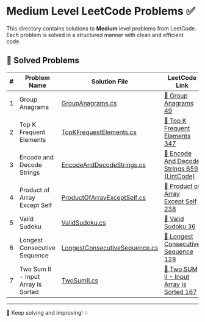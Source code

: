 # Medium Level LeetCode Problems ✅

This directory contains solutions to **Medium** level problems from LeetCode. Each problem is solved in a structured manner with clean and efficient code.

## 📌 Solved Problems

| # | Problem Name | Solution File | LeetCode Link |
|---|-------------|--------------|---------------|
| 1 | Group Anagrams | [GroupAnagrams.cs](GroupAnagrams.cs) | [🔗 Group Anagrams 49](https://leetcode.com/problems/group-anagrams/) |
| 2 | Top K Frequent Elements | [TopKFrequestElements.cs](TopKFrequentElements.cs) | [🔗 Top K Frequent Elements 347](https://leetcode.com/problems/top-k-frequent-elements/) |
| 3 | Encode and Decode Strings | [EncodeAndDecodeStrings.cs](EncodeAndDecodeStrings.cs) | [🔗 Encode And Decode Strings 659 (LintCode)](https://www.lintcode.com/problem/659/) |
| 4 | Product of Array Except Self | [ProductOfArrayExceptSelf.cs](ProductOfArrayExceptSelf.cs) | [🔗 Product of Array Except Self 238](https://leetcode.com/problems/product-of-array-except-self/) |
| 5 | Valid Sudoku | [ValidSudoku.cs](ValidSudoku.cs) | [🔗 Valid Sudoku 36](https://leetcode.com/problems/valid-sudoku/) |
| 6 | Longest Consecutive Sequence | [LongestConsecutiveSequence.cs](LongestConsecutiveSequence.cs) | [🔗 Longest Consecutive Sequence 128](https://leetcode.com/problems/longest-consecutive-sequence/) |
| 7 | Two Sum II - Input Array Is Sorted | [TwoSumII.cs](TwoSumII.cs) | [🔗 Two SUM II - Input Array Is Sorted 167](https://leetcode.com/problems/two-sum-ii-input-array-is-sorted/) |
---

🚀 Keep solving and improving! 💡

